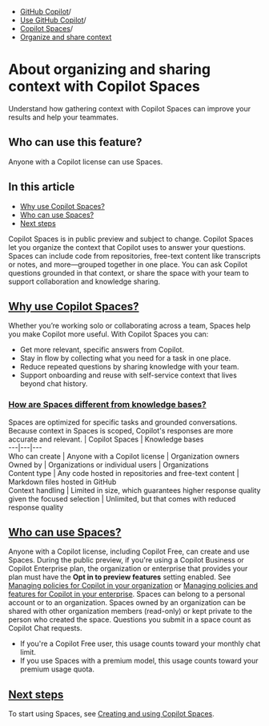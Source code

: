   * [GitHub Copilot](https://docs.github.com/en/copilot "GitHub Copilot")/
  * [Use GitHub Copilot](https://docs.github.com/en/copilot/using-github-copilot "Use GitHub Copilot")/
  * [Copilot Spaces](https://docs.github.com/en/copilot/using-github-copilot/copilot-spaces "Copilot Spaces")/
  * [Organize and share context](https://docs.github.com/en/copilot/using-github-copilot/copilot-spaces/about-organizing-and-sharing-context-with-copilot-spaces "Organize and share context")


# About organizing and sharing context with Copilot Spaces
Understand how gathering context with Copilot Spaces can improve your results and help your teammates.
## Who can use this feature?
Anyone with a Copilot license can use Spaces.
## In this article
  * [Why use Copilot Spaces?](https://docs.github.com/en/copilot/using-github-copilot/copilot-spaces/about-organizing-and-sharing-context-with-copilot-spaces#why-use-copilot-spaces)
  * [Who can use Spaces?](https://docs.github.com/en/copilot/using-github-copilot/copilot-spaces/about-organizing-and-sharing-context-with-copilot-spaces#who-can-use-spaces)
  * [Next steps](https://docs.github.com/en/copilot/using-github-copilot/copilot-spaces/about-organizing-and-sharing-context-with-copilot-spaces#next-steps)


Copilot Spaces is in public preview and subject to change.
Copilot Spaces let you organize the context that Copilot uses to answer your questions. Spaces can include code from repositories, free-text content like transcripts or notes, and more—grouped together in one place. You can ask Copilot questions grounded in that context, or share the space with your team to support collaboration and knowledge sharing.
## [Why use Copilot Spaces?](https://docs.github.com/en/copilot/using-github-copilot/copilot-spaces/about-organizing-and-sharing-context-with-copilot-spaces#why-use-copilot-spaces)
Whether you’re working solo or collaborating across a team, Spaces help you make Copilot more useful.
With Copilot Spaces you can:
  * Get more relevant, specific answers from Copilot.
  * Stay in flow by collecting what you need for a task in one place.
  * Reduce repeated questions by sharing knowledge with your team.
  * Support onboarding and reuse with self-service context that lives beyond chat history.


### [How are Spaces different from knowledge bases?](https://docs.github.com/en/copilot/using-github-copilot/copilot-spaces/about-organizing-and-sharing-context-with-copilot-spaces#how-are-spaces-different-from-knowledge-bases)
Spaces are optimized for specific tasks and grounded conversations. Because context in Spaces is scoped, Copilot's responses are more accurate and relevant.
| Copilot Spaces | Knowledge bases  
---|---|---  
Who can create | Anyone with a Copilot license | Organization owners  
Owned by | Organizations or individual users | Organizations  
Content type | Any code hosted in repositories and free-text content | Markdown files hosted in GitHub  
Context handling | Limited in size, which guarantees higher response quality given the focused selection | Unlimited, but that comes with reduced response quality  
## [Who can use Spaces?](https://docs.github.com/en/copilot/using-github-copilot/copilot-spaces/about-organizing-and-sharing-context-with-copilot-spaces#who-can-use-spaces)
Anyone with a Copilot license, including Copilot Free, can create and use Spaces.
During the public preview, if you're using a Copilot Business or Copilot Enterprise plan, the organization or enterprise that provides your plan must have the **Opt in to preview features** setting enabled. See [Managing policies for Copilot in your organization](https://docs.github.com/en/enterprise-cloud@latest/copilot/managing-copilot/managing-github-copilot-in-your-organization/managing-policies-for-copilot-in-your-organization#enabling-copilot-features-in-your-organization) or [Managing policies and features for Copilot in your enterprise](https://docs.github.com/en/enterprise-cloud@latest/copilot/managing-copilot/managing-copilot-for-your-enterprise/managing-policies-and-features-for-copilot-in-your-enterprise#copilot-in-githubcom).
Spaces can belong to a personal account or to an organization. Spaces owned by an organization can be shared with other organization members (read-only) or kept private to the person who created the space.
Questions you submit in a space count as Copilot Chat requests.
  * If you're a Copilot Free user, this usage counts toward your monthly chat limit.
  * If you use Spaces with a premium model, this usage counts toward your premium usage quota.


## [Next steps](https://docs.github.com/en/copilot/using-github-copilot/copilot-spaces/about-organizing-and-sharing-context-with-copilot-spaces#next-steps)
To start using Spaces, see [Creating and using Copilot Spaces](https://docs.github.com/en/copilot/using-github-copilot/copilot-spaces/creating-and-using-copilot-spaces).
